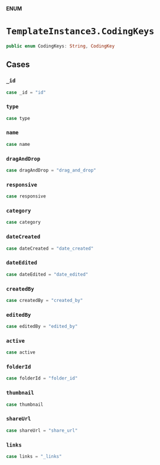 **ENUM**

# `TemplateInstance3.CodingKeys`

```swift
public enum CodingKeys: String, CodingKey
```

## Cases
### `_id`

```swift
case _id = "id"
```

### `type`

```swift
case type
```

### `name`

```swift
case name
```

### `dragAndDrop`

```swift
case dragAndDrop = "drag_and_drop"
```

### `responsive`

```swift
case responsive
```

### `category`

```swift
case category
```

### `dateCreated`

```swift
case dateCreated = "date_created"
```

### `dateEdited`

```swift
case dateEdited = "date_edited"
```

### `createdBy`

```swift
case createdBy = "created_by"
```

### `editedBy`

```swift
case editedBy = "edited_by"
```

### `active`

```swift
case active
```

### `folderId`

```swift
case folderId = "folder_id"
```

### `thumbnail`

```swift
case thumbnail
```

### `shareUrl`

```swift
case shareUrl = "share_url"
```

### `links`

```swift
case links = "_links"
```
